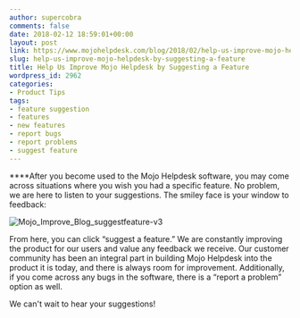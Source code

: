 ```yaml
---
author: supercobra
comments: false
date: 2018-02-12 18:59:01+00:00
layout: post
link: https://www.mojohelpdesk.com/blog/2018/02/help-us-improve-mojo-helpdesk-by-suggesting-a-feature/
slug: help-us-improve-mojo-helpdesk-by-suggesting-a-feature
title: Help Us Improve Mojo Helpdesk by Suggesting a Feature
wordpress_id: 2962
categories:
- Product Tips
tags:
- feature suggestion
- features
- new features
- report bugs
- report problems
- suggest feature
---
```


****After you become used to the Mojo Helpdesk software, you may come across situations where you wish you had a specific feature. No problem, we are here to listen to your suggestions. The smiley face is your window to feedback:

![Mojo_Improve_Blog_suggestfeature-v3](http://www.mojohelpdesk.com/blog/wp-content/uploads/2018/02/Mojo_Improve_Blog_suggestfeature-v3.png)

From here, you can click “suggest a feature.” We are constantly improving the product for our users and value any feedback we receive. Our customer community has been an integral part in building Mojo Helpdesk into the product it is today, and there is always room for improvement. Additionally, if you come across any bugs in the software, there is a “report a problem” option as well.



We can't wait to hear your suggestions!
